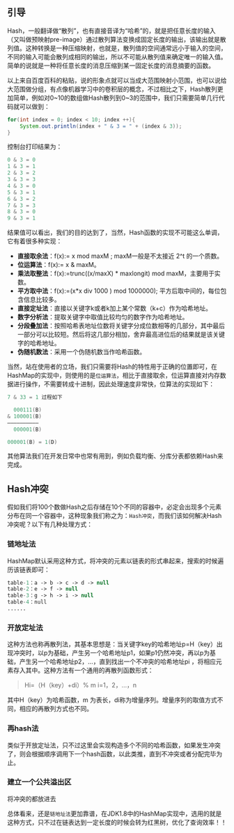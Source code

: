## 引导
Hash，一般翻译做“散列”，也有直接音译为“哈希”的，就是把任意长度的输入（又叫做预映射pre-image）通过散列算法变换成固定长度的输出，该输出就是散列值。这种转换是一种压缩映射，也就是，散列值的空间通常远小于输入的空间，不同的输入可能会散列成相同的输出，所以不可能从散列值来确定唯一的输入值。简单的说就是一种将任意长度的消息压缩到某一固定长度的消息摘要的函数。

以上来自百度百科的粘贴，说的形象点就可以当成大范围映射小范围，也可以说给大范围做分组，有点像机器学习中的卷积层的概念，不过相比之下，Hash散列更加简单，例如对0~10的数组做Hash散列到0~3的范围中，我们只需要简单几行代码就可以做到：
```java
for(int index = 0; index < 10; index ++){
	System.out.println(index + " & 3 = " + (index & 3));
}
```
控制台打印结果为：
```java
0 & 3 = 0
1 & 3 = 1
2 & 3 = 2
3 & 3 = 3
4 & 3 = 0
5 & 3 = 1
6 & 3 = 2
7 & 3 = 3
8 & 3 = 0
9 & 3 = 1
```
结果值可以看出，我们的目的达到了，当然，Hash函数的实现不可能这么单调，它有着很多种实现：
 - **直接取余法**：f(x):= x mod maxM ; maxM一般是不太接近 2^t 的一个质数。
 - **位运算法**：f(x):= x & maxM。
 - **乘法取整法**：f(x):=trunc((x/maxX) * maxlongit) mod maxM，主要用于实数。
 - **平方取中法**：f(x):=(x*x div 1000 ) mod 1000000); 平方后取中间的，每位包含信息比较多。
 - **直接定址法**：直接以关键字k或者k加上某个常数（k+c）作为哈希地址。
 - **数字分析法**：提取关键字中取值比较均匀的数字作为哈希地址。
 - **分段叠加法**：按照哈希表地址位数将关键字分成位数相等的几部分，其中最后一部分可以比较短。然后将这几部分相加，舍弃最高进位后的结果就是该关键字的哈希地址。
 - **伪随机数法**：采用一个伪随机数当作哈希函数。

当然，站在使用者的立场，我们只需要将Hash的特性用于正确的位置即可，在HashMap的实现中，则使用的是``位运算法``，相比于直接取余，位运算直接对内存数据进行操作，不需要转成十进制，因此处理速度非常快，位算法的实现如下：
```java
7 & 33 = 1 过程如下

  000111(B)
& 100001(B)
——————————
  000001(B)

000001(B) = 1(D)
```
其他算法我们在开发日常中也常有用到，例如负载均衡、分库分表都依赖Hash来完成。
## Hash冲突
假如我们将100个数做Hash之后存储在10个不同的容器中，必定会出现多个元素分布在同一个容器中，这种现象我们称之为：``Hash冲突``，而我们该如何解决Hash冲突呢？以下有几种处理方式：
### 链地址法
HashMap默认采用这种方式，将冲突的元素以链表的形式串起来，搜索的时候遍历该链表即可：
```php
table-1：a -> b -> c -> d -> null
table-2：e -> f -> null
table-3：g -> h -> i -> null
table-4：null
......
```
### 开放定址法
这种方法也称再散列法，其基本思想是：当关键字key的哈希地址p=H（key）出现冲突时，以p为基础，产生另一个哈希地址p1，如果p1仍然冲突，再以p为基础，产生另一个哈希地址p2，…，直到找出一个不冲突的哈希地址pi ，将相应元素存入其中。这种方法有一个通用的再散列函数形式：

> Hi=（H（key）+di）% m i=1，2，…，n

其中H（key）为哈希函数，m 为表长，di称为增量序列。增量序列的取值方式不同，相应的再散列方式也不同。
### 再hash法
类似于开放定址法，只不过这里会实现构造多个不同的哈希函数，如果发生冲突了，则会根据顺序调用下一个hash函数，以此类推，直到不冲突或者分配完毕为止。
### 建立一个公共溢出区
将冲突的都放进去

总体看来，还是``链地址法``更加靠谱，在JDK1.8中的HashMap实现中，选用的就是这种方式，只不过在链表达到一定长度的时候会转为红黑树，优化了查询效率！！
